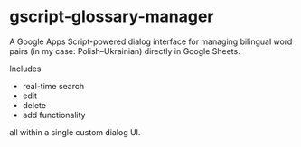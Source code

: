 # gscript-glossary-manager
 A Google Apps Script-powered dialog interface for managing bilingual word pairs (in my case: Polish–Ukrainian) directly in Google Sheets.
 
 Includes
 - real-time search
 - edit
 - delete
 - add functionality
 
 all within a single custom dialog UI.
